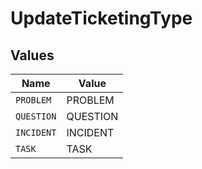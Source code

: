# UpdateTicketingType


## Values

| Name       | Value      |
| ---------- | ---------- |
| `PROBLEM`  | PROBLEM    |
| `QUESTION` | QUESTION   |
| `INCIDENT` | INCIDENT   |
| `TASK`     | TASK       |